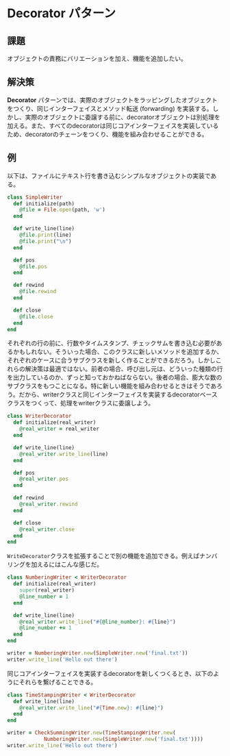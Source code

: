 # Decorator パターン

## 課題
オブジェクトの責務にバリエーションを加え、機能を追加したい。

## 解決策
**Decorator** パターンでは、実際のオブジェクトをラッピングしたオブジェクトをつくり、同じインターフェイスとメソッド転送 (forwarding) を実装する。しかし、実際のオブジェクトに委譲する前に、decoratorオブジェクトは別処理を加える。また、すべてのdecoratorは同じコアインターフェイスを実装しているため、decoratorのチェーンをつくり、機能を組み合わせることができる。

## 例
以下は、ファイルにテキスト行を書き込むシンプルなオブジェクトの実装である。

```ruby
class SimpleWriter
  def initialize(path)
    @file = File.open(path, 'w')
  end

  def write_line(line)
    @file.print(line)
    @file.print("\n")
  end

  def pos
    @file.pos
  end

  def rewind
    @file.rewind
  end

  def close
    @file.close
  end
end
```

それぞれの行の前に、行数やタイムスタンプ、チェックサムを書き込む必要があるかもしれない。そういった場合、このクラスに新しいメソッドを追加するか、それぞれのケースに合うサブクラスを新しく作ることができるだろう。しかしこれらの解決策は最適ではない。前者の場合、呼び出し元は、どういった種類の行を出力しているのか、ずっと知っておかねばならない。後者の場合、膨大な数のサブクラスをもつことになる。特に新しい機能を組み合わせるときはそうであろう。だから、writerクラスと同じインターフェイスを実装するdecoratorベースクラスをつくって、処理をwriterクラスに委譲しよう。

```ruby
class WriterDecorator
  def initialize(real_writer)
    @real_writer = real_writer
  end

  def write_line(line)
    @real_writer.write_line(line)
  end

  def pos
    @real_writer.pos
  end

  def rewind
    @real_writer.rewind
  end

  def close
    @real_writer.close
  end
end
```

`WriteDecorator`クラスを拡張することで別の機能を追加できる。例えばナンバリングを加えるにはこんな感じだ。

```ruby
class NumberingWriter < WriterDecorator
  def initialize(real_writer)
    super(real_writer)
    @line_number = 1
  end

  def write_line(line)
    @real_writer.write_line("#{@line_number}: #{line}")
    @line_number += 1
  end
end

writer = NumberingWriter.new(SimpleWriter.new('final.txt'))
writer.write_line('Hello out there')
```

同じコアインターフェイスを実装するdecoratorを新しくつくるとき、以下のようにそれらを繋げることできる。

```ruby
class TimeStampingWriter < WriterDecorator
  def write_line(line)
    @real_writer.write_line("#{Time.new}: #{line}")
  end
end

writer = CheckSummingWriter.new(TimeStampingWriter.new(
            NumberingWriter.new(SimpleWriter.new('final.txt'))))
writer.write_line('Hello out there')
```
